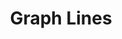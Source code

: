 ---
title: Graph Lines
layout: DemoLayout
sidebar: false
navbar: false
pageClass: customDemoPage
pie: "@pie-element/graph-lines@1.3.1"
model:
    id: '1'
    element: 'graph-lines'
    minimumWidth: 500
    multiple: false
    partialScoring: []
    feedback:
      correct:
        type: none
        default: Correct
      partial:
        type: none
        default: Nearly
      incorrect:
        type: none
        default: Incorrect
    model:
      config:
        lines:
        - label: Line One
          correctLine: 3x+2
          initialView: 3x+3
        graphTitle: ''
        graphWidth: 500
        graphHeight: 500
        domainLabel: ''
        domainMin: -10
        domainMax: 10
        domainStepValue: 1
        domainSnapValue: 1
        domainLabelFrequency: 1
        domainGraphPadding: 50
        rangeLabel: ''
        rangeMin: -10
        rangeMax: 10
        rangeStepValue: 1
        rangeSnapValue: 1
        rangeLabelFrequency: 1
        rangeGraphPadding: 50
        sigfigs: -1
        showCoordinates: false
        showPointLabels: true
        showInputs: true
        showAxisLabels: true
        showFeedback: true
---